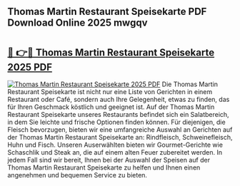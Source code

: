 ## Thomas Martin Restaurant Speisekarte PDF Download Online 2025 mwgqv

# <h2><a href="http://gc9m6n9.nevu.top/?p=Thomas+Martin+Restaurant+Speisekarte">🔗 👉🔴 Thomas Martin Restaurant Speisekarte 2025 PDF</a></h2>

[![Thomas Martin Restaurant Speisekarte 2025 PDF](https://i.imgur.com/dBaPXMq.png)](http://gc9m6n9.nevu.top/?p=Thomas+Martin+Restaurant+Speisekarte)
Die Thomas Martin Restaurant Speisekarte ist nicht nur eine Liste von Gerichten in einem Restaurant oder Café, sondern auch Ihre Gelegenheit, etwas zu finden, das für Ihren Geschmack köstlich und geeignet ist. Auf der Thomas Martin Restaurant Speisekarte unseres Restaurants befindet sich ein Salatbereich, in dem Sie leichte und frische Optionen finden können. Für diejenigen, die Fleisch bevorzugen, bieten wir eine umfangreiche Auswahl an Gerichten auf der Thomas Martin Restaurant Speisekarte an: Rindfleisch, Schweinefleisch, Huhn und Fisch. Unseren Auserwählten bieten wir Gourmet-Gerichte wie Schaschlik und Steak an, die auf einem alten Feuer zubereitet werden. In jedem Fall sind wir bereit, Ihnen bei der Auswahl der Speisen auf der Thomas Martin Restaurant Speisekarte zu helfen und Ihnen einen angenehmen und bequemen Service zu bieten.
